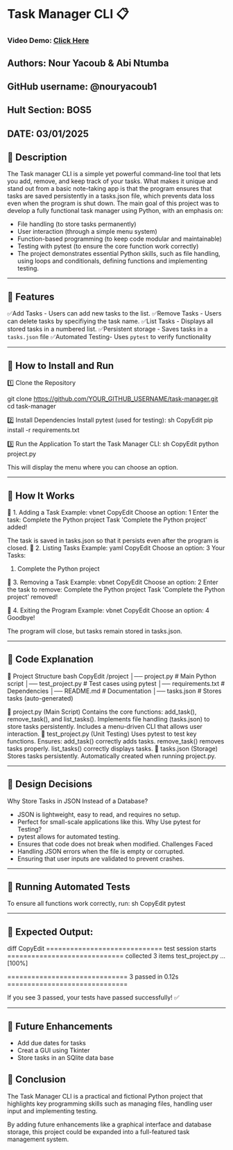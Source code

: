 # Task Manager CLI 📋
### Video Demo: [Click Here](https://youtu.be/p_7_rblN5Jg?si=vRtDYWxuKvl-xzzu)
 ## **Authors: Nour Yacoub & Abi Ntumba**
 ## **GitHub username: @nouryacoub1**
 ## **Hult Section: BOS5**
 ## **DATE: 03/01/2025**

## 📌 Description

The Task manager CLI is a simple yet powerful command-line tool that lets you add, remove, and keep track of your tasks. What makes it unique and stand out from a basic note-taking app is that the program ensures that tasks are saved persistently in a tasks.json file, which prevents data loss even when the program is shut down. 
The main goal of this project was to develop a fully functional task manager using Python, with an emphasis on: 

- File handling (to store tasks permanently)
- User interaction (through a simple menu system)
- Function-based programming (to keep code modular and maintainable)
- Testing with pytest (to ensure the core function work correctly)
- The project demonstrates essential Python skills, such as file handling, using loops and conditionals, defining functions and implementing testing.

---

## 📌 Features

✅Add Tasks - Users can add new tasks to the list.
✅Remove Tasks - Users can delete tasks by specifiying the task name.
✅List Tasks - Displays all stored tasks in a numbered list.
✅Persistent storage - Saves tasks in a `tasks.json` file
✅Automated Testing- Uses `pytest` to verify functionality


---

## 📌 How to Install and Run
1️⃣ Clone the Repository

git clone https://github.com/YOUR_GITHUB_USERNAME/task-manager.git
cd task-manager

2️⃣ Install Dependencies
Install pytest (used for testing):
sh
CopyEdit
pip install -r requirements.txt

3️⃣ Run the Application
To start the Task Manager CLI:
sh
CopyEdit
python project.py

This will display the menu where you can choose an option.

--- 

## 📌 How It Works
🔹 1. Adding a Task
Example:
vbnet
CopyEdit
Choose an option: 1
Enter the task: Complete the Python project
Task 'Complete the Python project' added!

The task is saved in tasks.json so that it persists even after the program is closed.
🔹 2. Listing Tasks
Example:
yaml
CopyEdit
Choose an option: 3
Your Tasks:
1. Complete the Python project

🔹 3. Removing a Task
Example:
vbnet
CopyEdit
Choose an option: 2
Enter the task to remove: Complete the Python project
Task 'Complete the Python project' removed!

🔹 4. Exiting the Program
Example:
vbnet
CopyEdit
Choose an option: 4
Goodbye!

The program will close, but tasks remain stored in tasks.json.

---

## 📌 Code Explanation
📂 Project Structure
bash
CopyEdit
/project
│── project.py         # Main Python script
│── test_project.py    # Test cases using pytest
│── requirements.txt   # Dependencies
│── README.md          # Documentation
│── tasks.json         # Stores tasks (auto-generated)

🔹 project.py (Main Script)
Contains the core functions: add_task(), remove_task(), and list_tasks().
Implements file handling (tasks.json) to store tasks persistently.
Includes a menu-driven CLI that allows user interaction.
🔹 test_project.py (Unit Testing)
Uses pytest to test key functions.
Ensures:
add_task() correctly adds tasks.
remove_task() removes tasks properly.
list_tasks() correctly displays tasks.
🔹 tasks.json (Storage)
Stores tasks persistently.
Automatically created when running project.py.

---

## 📌 Design Decisions
Why Store Tasks in JSON Instead of a Database?
- JSON is lightweight, easy to read, and requires no setup.
- Perfect for small-scale applications like this.
Why Use pytest for Testing?
- pytest allows for automated testing.
- Ensures that code does not break when modified.
Challenges Faced
- Handling JSON errors when the file is empty or corrupted.
- Ensuring that user inputs are validated to prevent crashes.

---

## 📌 Running Automated Tests
To ensure all functions work correctly, run:
sh
CopyEdit
pytest

---

## 📌 Expected Output:
diff
CopyEdit
============================= test session starts =============================
collected 3 items
test_project.py ...                                                      [100%]

============================== 3 passed in 0.12s ==============================

If you see 3 passed, your tests have passed successfully! ✅

---

## 📌 Future Enhancements 
- Add due dates for tasks
- Creat a GUI using Tkinter
- Store tasks in an SQlite data base

## 📌 Conclusion
The Task Manager CLI is a practical and fictional Python project that highlights key programming skills such as managing files, handling user input and implementing testing. 

By adding future enhancements like a graphical interface and database storage, this project could be expanded into a full-featured task management system.
